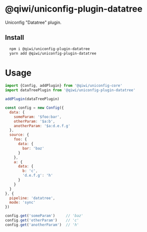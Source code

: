 # @qiwi/uniconfig-plugin-datatree

Uniconfig "Datatree" plugin.

## Install
```bash
  npm i @qiwi/uniconfig-plugin-datatree
  yarn add @qiwi/uniconfig-plugin-datatree
```

# Usage

```javascript
import {Config, addPlugin} from '@qiwi/uniconfig-core'
import dataTreePlugin from '@qiwi/uniconfig-plugin-datatree'

addPlugin(dataTreePlugin)

const config = new Config({
  data: {
    someParam: '$foo:bar',
    otherParam: '$a:b',
    anotherParam: '$a:d.e.f.g'
  },
  source: {
    foo: {
      data: {
        bar: 'baz'
      }
    },
    a: {
      data: {
        b: 'c',
        'd.e.f.g': 'h'
      }
    }
  }
}, {
  pipeline: 'datatree',
  mode: 'sync'
})

config.get('someParam')     // 'baz'
config.get('otherParam')    // 'c'
config.get('anotherParam')  // 'h'
```

